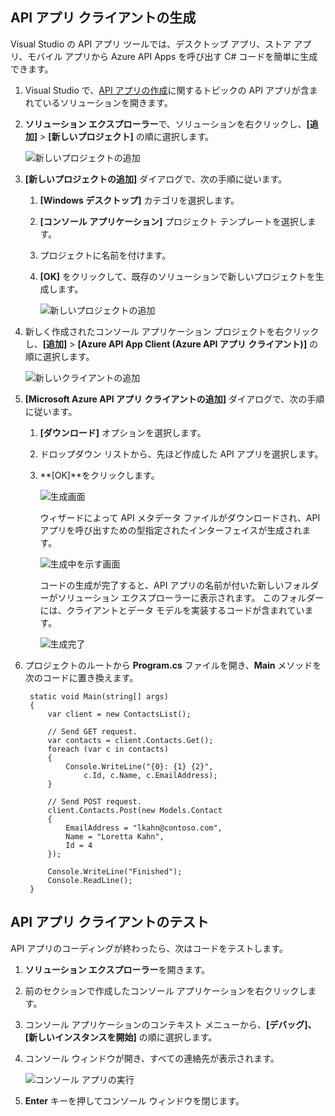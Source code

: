 ## <a name="generate-an-api-app-client"></a>API アプリ クライアントの生成
Visual Studio の API アプリ ツールでは、デスクトップ アプリ、ストア アプリ、モバイル アプリから Azure API Apps を呼び出す C# コードを簡単に生成できます。 

1. Visual Studio で、[API アプリの作成](../articles/app-service-api/app-service-dotnet-create-api-app.md)に関するトピックの API アプリが含まれているソリューションを開きます。 
2. **ソリューション エクスプローラー**で、ソリューションを右クリックし、**[追加]** > **[新しいプロジェクト]** の順に選択します。
   
    ![新しいプロジェクトの追加](./media/app-service-dotnet-debug-api-app-gen-api-client/01-add-new-project-v3.png)
3. **[新しいプロジェクトの追加]** ダイアログで、次の手順に従います。
   
   1. **[Windows デスクトップ]** カテゴリを選択します。
   2. **[コンソール アプリケーション]** プロジェクト テンプレートを選択します。
   3. プロジェクトに名前を付けます。
   4. **[OK]** をクリックして、既存のソリューションで新しいプロジェクトを生成します。
      
      ![新しいプロジェクトの追加](./media/app-service-dotnet-debug-api-app-gen-api-client/02-contact-list-console-project-v3.png)
4. 新しく作成されたコンソール アプリケーション プロジェクトを右クリックし、**[追加]** > **[Azure API App Client (Azure API アプリ クライアント)]** の順に選択します。 
   
    ![新しいクライアントの追加](./media/app-service-dotnet-debug-api-app-gen-api-client/03-add-azure-api-client-v3.png)
5. **[Microsoft Azure API アプリ クライアントの追加]** ダイアログで、次の手順に従います。 
   
   1. **[ダウンロード]** オプションを選択します。 
   2. ドロップダウン リストから、先ほど作成した API アプリを選択します。 
   3. **[OK]**をクリックします。 
      
      ![生成画面](./media/app-service-dotnet-debug-api-app-gen-api-client/04-select-the-api-v3.png)
      
      ウィザードによって API メタデータ ファイルがダウンロードされ、API アプリを呼び出すための型指定されたインターフェイスが生成されます。
      
      ![生成中を示す画面](./media/app-service-dotnet-debug-api-app-gen-api-client/05-metadata-downloading-v3.png)
      
      コードの生成が完了すると、API アプリの名前が付いた新しいフォルダーがソリューション エクスプローラーに表示されます。 このフォルダーには、クライアントとデータ モデルを実装するコードが含まれています。 
      
      ![生成完了](./media/app-service-dotnet-debug-api-app-gen-api-client/06-code-gen-output-v3.png)
6. プロジェクトのルートから **Program.cs** ファイルを開き、**Main** メソッドを次のコードに置き換えます。 
   
        static void Main(string[] args)
        {
            var client = new ContactsList();
   
            // Send GET request.
            var contacts = client.Contacts.Get();
            foreach (var c in contacts)
            {
                Console.WriteLine("{0}: {1} {2}",
                    c.Id, c.Name, c.EmailAddress);
            }
   
            // Send POST request.
            client.Contacts.Post(new Models.Contact
            {
                EmailAddress = "lkahn@contoso.com",
                Name = "Loretta Kahn",
                Id = 4
            });
   
            Console.WriteLine("Finished");
            Console.ReadLine();
        }

## <a name="test-the-api-app-client"></a>API アプリ クライアントのテスト
API アプリのコーディングが終わったら、次はコードをテストします。

1. **ソリューション エクスプローラー**を開きます。
2. 前のセクションで作成したコンソール アプリケーションを右クリックします。
3. コンソール アプリケーションのコンテキスト メニューから、**[デバッグ]、[新しいインスタンスを開始]** の順に選択します。 
4. コンソール ウィンドウが開き、すべての連絡先が表示されます。 
   
    ![コンソール アプリの実行](./media/app-service-dotnet-debug-api-app-gen-api-client/running-console-app.png)
5. **Enter** キーを押してコンソール ウィンドウを閉じます。          



<!--HONumber=Jan17_HO3-->


